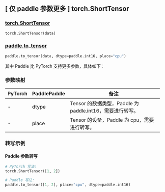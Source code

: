 ## [ 仅 paddle 参数更多 ] torch.ShortTensor

### [torch.ShortTensor](https://pytorch.org/docs/stable/tensors.html)

```python
torch.ShortTensor(data)
```

### [paddle.to_tensor](https://www.paddlepaddle.org.cn/documentation/docs/zh/develop/api/paddle/to_tensor_cn.html#to-tensor)

```python
paddle.to_tensor(data, dtype=paddle.int16, place="cpu")
```

其中 Paddle 比 PyTorch 支持更多参数，具体如下：

### 参数映射

| PyTorch | PaddlePaddle | 备注                                                      |
| ------- | ------------ | --------------------------------------------------------- |
| -       | dtype        | Tensor 的数据类型，Paddle 为 paddle.int16，需要进行转写。 |
| -       | place        | Tensor 的设备，Paddle 为 cpu，需要进行转写。              |

### 转写示例

#### Paddle 参数转写

```python
# PyTorch 写法:
torch.ShortTensor([1, 2])

# Paddle 写法:
paddle.to_tensor([1, 2], place="cpu", dtype=paddle.int16)
```
